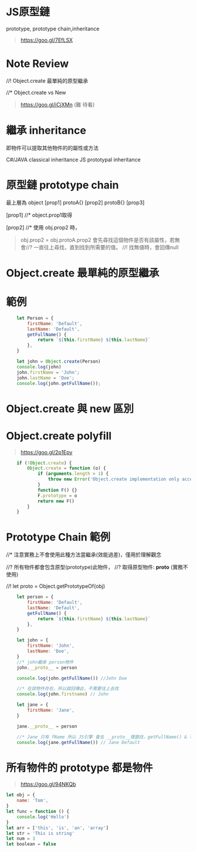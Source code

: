 # JS原型鏈
prototype, prototype chain,inheritance

> https://goo.gl/7EfLSX

# Note Review
//!  Object.create 最單純的原型繼承

//* Object.create vs New
>https://goo.gl/iCjXMn  (難 待看)

# 繼承 inheritance
即物件可以提取其他物件的的屬性或方法

C#/JAVA classical inheritance
JS prototypal inheritance

# 原型鏈 prototype chain

最上層為 object  [prop1]
protoA{} [prop2]
protoB{} [prop3]

[prop1] 
//* object.prop1取得

[prop2]
//* 使用 obj.prop2 時，
> obj.prop2 = obj.protoA.prop2
> 會先尋找這個物件是否有該屬性，若無會//? 一直往上尋找，直到找到所需要的值。
//! 找無値時，會回傳null

# Object.create 最單純的原型繼承

# 範例
```js
    let Person = {
        firstName: 'Default',
        lastName: 'Default',
        getFullName() {
            return `${this.firstName} ${this.lastName}`
        },
    }

    let john = Object.create(Person)
    console.log(john)
    john.firstName = 'John';
    john.lastName = 'Doe';
    console.log(john.getFullName());
```

# Object.create 與 new 區別



# Object.create polyfill
> https://goo.gl/2p1Epy
```js
    if (!Object.create) {
        Object.create = function (o) {
            if (arguments.length > 1) {
                throw new Error('Object.create implementation only accepts the first parameter')
            }
            function F() {}
            F.prototype = o
            return new F()
        }
    }
```

# Prototype Chain 範例
//* 注意實務上不會使用此種方法當繼承(效能過差)，僅用於理解觀念

//? 所有物件都會包含原型(prototype)此物件，
//? 取得原型物件:  __proto__  (實務不使用)

//! let proto = Object.getPrototypeOf(obj)

```js
    let person = {
        firstName: 'Default',
        lastName: 'Default',
        getFullName() {
            return `${this.firstName} ${this.lastName}`
        },
    }

    let john = {
        firstName: 'John',
        lastName: 'Doe',
    }
    //* john繼承 person物件
    john.__proto__ = person

    console.log(john.getFullName()) //John Doe

    //* 在該物件存在，所以就回傳此，不需要往上去找
    console.log(john.firstname) // John

    let jane = {
        firstName: 'Jane',
    }

    jane.__proto__ = person

    //* Jane 只有 fName 所以 JS引擎 會去 __proto__理面找，getFullName() & lastName屬性
    console.log(jane.getFullName()) // Jane Default
```

# 所有物件的 prototype 都是物件
> https://goo.gl/94NKQb
```js
let obj = {
    name: 'Tom',
}
let func = function () {
    console.log('Hello')
}
let arr = ['this', 'is', 'an', 'array']
let str = 'This is string'
let num = 3
let boolean = false
```
